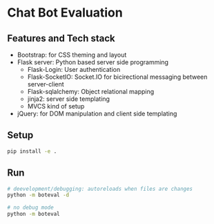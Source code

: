 # Chat Bot Evaluation


## Features and Tech stack
* Bootstrap: for CSS theming and layout
* Flask server: Python based server side programming
  * Flask-Login: User authentication
  * Flask-SocketIO: Socket.IO for bicirectional messaging between server-client
  * Flask-sqlalchemy: Object relational mapping
  * jinja2: server side templating
  * MVCS kind of setup
* jQuery: for DOM manipulation and client side templating


## Setup

```bash
pip install -e .
```

## Run



```bash
# deevelopment/debugging: autoreloads when files are changes
python -m boteval -d

# no debug mode
python -m boteval
```



